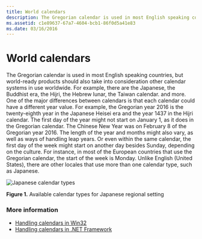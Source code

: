 ```yaml
---
title: World calendars
description: The Gregorian calendar is used in most English speaking countries, but globalized software should take into consideration other calendars
ms.assetid: c1e89637-67a7-4604-bcb1-86f0d5a41e83
ms.date: 03/16/2016
---
```

# World calendars

The Gregorian calendar is used in most English speaking countries, but world-ready products should also take into consideration other calendar systems in use worldwide.
For example, there are the Japanese, the Buddhist era, the Hijri, the Hebrew lunar, the Taiwan calendar. and more.
One of the major differences between calendars is that each calendar could have a different year value.
For example, the Gregorian year 2016 is the twenty-eighth year in the Japanese Heisei era and the year 1437 in the Hijri calendar.
The first day of the year might not start on January 1, as it does in the Gregorian calendar.
The Chinese New Year was on February 8 of the Gregorian year 2016.
The length of the year and months might also vary, as well as ways of handling leap years.
Or even within the same calendar, the first day of the week might start on another day besides Sunday, depending on the culture.
For instance, in most of the European countries that use the Gregorian calendar, the start of the week is Monday.
Unlike English (United States), there are other locales that use more than one calendar type, such as Japanese.

![Japanese calendar types](https://docs.microsoft.com/globalization/locale/images/Japanese_Calendars.jpg "Japnese calendar types")

**Figure 1.** Available calendar types for Japanese regional setting

### More information

- [Handling calendars in Win32](handling-calendars-in-win32.md)
- [Handling calendars in .NET Framework](handling-calendars-in-dotnet-framework.md)
